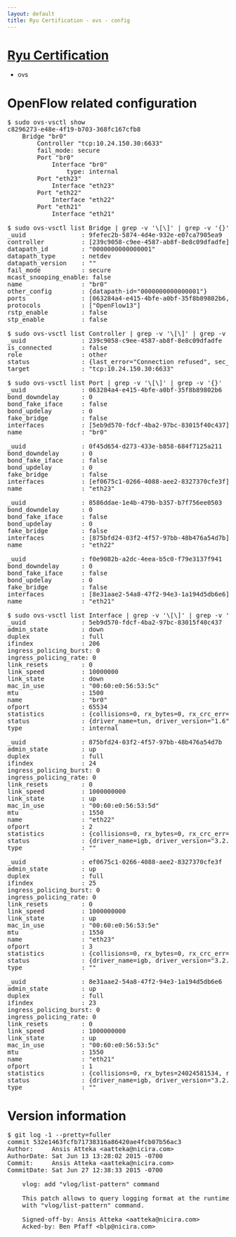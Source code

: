 ```yaml
---
layout: default
title: Ryu Certification - ovs - config
---
```

# [Ryu Certification](http://osrg.github.io/ryu/certification.html)
* ovs 

# OpenFlow related configuration
<pre>
$ sudo ovs-vsctl show
c8296273-e48e-4f19-b703-368fc167cfb8
    Bridge "br0"
        Controller "tcp:10.24.150.30:6633"
        fail_mode: secure
        Port "br0"
            Interface "br0"
                type: internal
        Port "eth23"
            Interface "eth23"
        Port "eth22"
            Interface "eth22"
        Port "eth21"
            Interface "eth21"

$ sudo ovs-vsctl list Bridge | grep -v '\[\]' | grep -v '{}'
_uuid               : 9fefec2b-5874-4d4e-932e-e07ca7905ea9
controller          : [239c9058-c9ee-4587-ab8f-8e8c09dfadfe]
datapath_id         : "0000000000000001"
datapath_type       : netdev
datapath_version    : "<built-in>"
fail_mode           : secure
mcast_snooping_enable: false
name                : "br0"
other_config        : {datapath-id="0000000000000001"}
ports               : [063284a4-e415-4bfe-a0bf-35f8b89802b6, 0f45d654-d273-433e-b858-684f7125a211, 8586ddae-1e4b-479b-b357-b7f756ee0503, f0e9082b-a2dc-4eea-b5c0-f79e3137f941]
protocols           : ["OpenFlow13"]
rstp_enable         : false
stp_enable          : false

$ sudo ovs-vsctl list Controller | grep -v '\[\]' | grep -v '{}'
_uuid               : 239c9058-c9ee-4587-ab8f-8e8c09dfadfe
is_connected        : false
role                : other
status              : {last_error="Connection refused", sec_since_disconnect="3", state=BACKOFF}
target              : "tcp:10.24.150.30:6633"

$ sudo ovs-vsctl list Port | grep -v '\[\]' | grep -v '{}'
_uuid               : 063284a4-e415-4bfe-a0bf-35f8b89802b6
bond_downdelay      : 0
bond_fake_iface     : false
bond_updelay        : 0
fake_bridge         : false
interfaces          : [5eb9d570-fdcf-4ba2-97bc-83015f40c437]
name                : "br0"

_uuid               : 0f45d654-d273-433e-b858-684f7125a211
bond_downdelay      : 0
bond_fake_iface     : false
bond_updelay        : 0
fake_bridge         : false
interfaces          : [ef0675c1-0266-4088-aee2-8327370cfe3f]
name                : "eth23"

_uuid               : 8586ddae-1e4b-479b-b357-b7f756ee0503
bond_downdelay      : 0
bond_fake_iface     : false
bond_updelay        : 0
fake_bridge         : false
interfaces          : [875bfd24-03f2-4f57-97bb-48b476a54d7b]
name                : "eth22"

_uuid               : f0e9082b-a2dc-4eea-b5c0-f79e3137f941
bond_downdelay      : 0
bond_fake_iface     : false
bond_updelay        : 0
fake_bridge         : false
interfaces          : [8e31aae2-54a8-47f2-94e3-1a194d5db6e6]
name                : "eth21"

$ sudo ovs-vsctl list Interface | grep -v '\[\]' | grep -v '{}'
_uuid               : 5eb9d570-fdcf-4ba2-97bc-83015f40c437
admin_state         : down
duplex              : full
ifindex             : 206
ingress_policing_burst: 0
ingress_policing_rate: 0
link_resets         : 0
link_speed          : 10000000
link_state          : down
mac_in_use          : "00:60:e0:56:53:5c"
mtu                 : 1500
name                : "br0"
ofport              : 65534
statistics          : {collisions=0, rx_bytes=0, rx_crc_err=0, rx_dropped=0, rx_errors=0, rx_frame_err=0, rx_over_err=0, rx_packets=0, tx_bytes=0, tx_dropped=0, tx_errors=0, tx_packets=0}
status              : {driver_name=tun, driver_version="1.6", firmware_version="N/A"}
type                : internal

_uuid               : 875bfd24-03f2-4f57-97bb-48b476a54d7b
admin_state         : up
duplex              : full
ifindex             : 24
ingress_policing_burst: 0
ingress_policing_rate: 0
link_resets         : 0
link_speed          : 1000000000
link_state          : up
mac_in_use          : "00:60:e0:56:53:5d"
mtu                 : 1550
name                : "eth22"
ofport              : 2
statistics          : {collisions=0, rx_bytes=0, rx_crc_err=0, rx_dropped=0, rx_errors=0, rx_frame_err=0, rx_over_err=0, rx_packets=0, tx_bytes=18089315792, tx_dropped=0, tx_errors=0, tx_packets=12064077}
status              : {driver_name=igb, driver_version="3.2.10-k", firmware_version="2.10-9"}
type                : ""

_uuid               : ef0675c1-0266-4088-aee2-8327370cfe3f
admin_state         : up
duplex              : full
ifindex             : 25
ingress_policing_burst: 0
ingress_policing_rate: 0
link_resets         : 0
link_speed          : 1000000000
link_state          : up
mac_in_use          : "00:60:e0:56:53:5e"
mtu                 : 1550
name                : "eth23"
ofport              : 3
statistics          : {collisions=0, rx_bytes=0, rx_crc_err=0, rx_dropped=0, rx_errors=0, rx_frame_err=0, rx_over_err=0, rx_packets=0, tx_bytes=1176922500, tx_dropped=0, tx_errors=0, tx_packets=784615}
status              : {driver_name=igb, driver_version="3.2.10-k", firmware_version="2.10-9"}
type                : ""

_uuid               : 8e31aae2-54a8-47f2-94e3-1a194d5db6e6
admin_state         : up
duplex              : full
ifindex             : 23
ingress_policing_burst: 0
ingress_policing_rate: 0
link_resets         : 0
link_speed          : 1000000000
link_state          : up
mac_in_use          : "00:60:e0:56:53:5c"
mtu                 : 1550
name                : "eth21"
ofport              : 1
statistics          : {collisions=0, rx_bytes=24024581534, rx_crc_err=0, rx_dropped=0, rx_errors=0, rx_frame_err=0, rx_over_err=0, rx_packets=16026376, tx_bytes=0, tx_dropped=0, tx_errors=0, tx_packets=0}
status              : {driver_name=igb, driver_version="3.2.10-k", firmware_version="2.10-9"}
type                : ""
</pre>

# Version information
<pre>
$ git log -1 --pretty=fuller
commit 532e1463fcfb71738316a86420ae4fcb07b56ac3
Author:     Ansis Atteka &lt;aatteka@nicira.com&gt;
AuthorDate: Sat Jun 13 13:28:02 2015 -0700
Commit:     Ansis Atteka &lt;aatteka@nicira.com&gt;
CommitDate: Sat Jun 27 12:38:33 2015 -0700

    vlog: add &quot;vlog/list-pattern&quot; command
    
    This patch allows to query logging format at the runtime for each destination
    with &quot;vlog/list-pattern&quot; command.
    
    Signed-off-by: Ansis Atteka &lt;aatteka@nicira.com&gt;
    Acked-by: Ben Pfaff &lt;blp@nicira.com&gt;
</pre>
